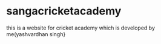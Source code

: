 # sangacricketacademy
this is a website for cricket academy which is developed by me(yashvardhan singh}
